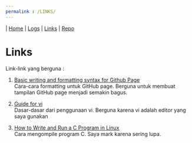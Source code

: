 ```yaml
---
permalink : /LINKS/
---
```

| [Home](index.md) | [Logs](TXT/mylog.txt) | [Links](.) | [Repo](https://github.com/EzraPsh/os212)

# Links
Link-link yang berguna :

1. [Basic writing and formatting syntax for Github Page](https://docs.github.com/en/github/writing-on-github/getting-started-with-writing-and-formatting-on-github/basic-writing-and-formatting-syntax)<br>
  Cara-cara formatting untuk GitHub page. Berguna untuk membuat tampilan GitHub page menjadi semakin bagus.

2. [Guide for vi](https://www.cs.colostate.edu/helpdocs/vi.html)<br>
  Dasar-dasar dari penggunaan vi. Berguna karena vi adalah editor yang saya gunakan
 
3. [How to Write and Run a C Program in Linux](https://vitux.com/how-to-write-and-run-a-c-program-in-linux/)<br>
  Cara mengompile program C. Saya mark karena sering lupa.
